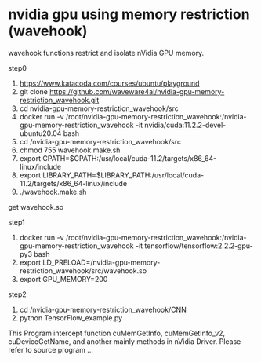 # nvidia gpu using memory restriction (wavehook)
wavehook functions restrict and isolate nVidia GPU memory.

step0

1. https://www.katacoda.com/courses/ubuntu/playground
2. git clone https://github.com/waveware4ai/nvidia-gpu-memory-restriction_wavehook.git
3. cd nvidia-gpu-memory-restriction_wavehook/src
4. docker run -v /root/nvidia-gpu-memory-restriction_wavehook:/nvidia-gpu-memory-restriction_wavehook -it nvidia/cuda:11.2.2-devel-ubuntu20.04 bash
5. cd /nvidia-gpu-memory-restriction_wavehook/src
6. chmod 755 wavehook.make.sh
7. export CPATH=$CPATH:/usr/local/cuda-11.2/targets/x86_64-linux/include
8. export LIBRARY_PATH=$LIBRARY_PATH:/usr/local/cuda-11.2/targets/x86_64-linux/include
9. ./wavehook.make.sh

get wavehook.so

step1

1. docker run -v /root/nvidia-gpu-memory-restriction_wavehook:/nvidia-gpu-memory-restriction_wavehook -it tensorflow/tensorflow:2.2.2-gpu-py3 bash
2. export LD_PRELOAD=/nvidia-gpu-memory-restriction_wavehook/src/wavehook.so
3. export GPU_MEMORY=200

step2
1. cd /nvidia-gpu-memory-restriction_wavehook/CNN
2. python TensorFlow_example.py

This Program intercept function cuMemGetInfo, cuMemGetInfo_v2, cuDeviceGetName, and another mainly methods in nVidia Driver.
Please refer to source program ...

